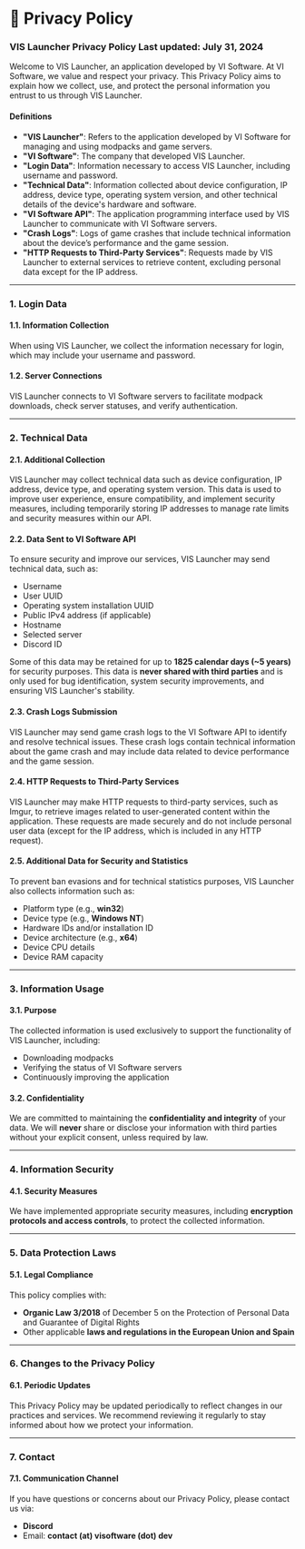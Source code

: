 # 📒 Privacy Policy

### **VIS Launcher Privacy Policy** **Last updated: July 31, 2024**

Welcome to VIS Launcher, an application developed by VI Software. At VI Software, we value and respect your privacy. This Privacy Policy aims to explain how we collect, use, and protect the personal information you entrust to us through VIS Launcher.

#### **Definitions**

* **"VIS Launcher"**: Refers to the application developed by VI Software for managing and using modpacks and game servers.
* **"VI Software"**: The company that developed VIS Launcher.
* **"Login Data"**: Information necessary to access VIS Launcher, including username and password.
* **"Technical Data"**: Information collected about device configuration, IP address, device type, operating system version, and other technical details of the device's hardware and software.
* **"VI Software API"**: The application programming interface used by VIS Launcher to communicate with VI Software servers.
* **"Crash Logs"**: Logs of game crashes that include technical information about the device’s performance and the game session.
* **"HTTP Requests to Third-Party Services"**: Requests made by VIS Launcher to external services to retrieve content, excluding personal data except for the IP address.

***

### **1. Login Data**

#### **1.1. Information Collection**

When using VIS Launcher, we collect the information necessary for login, which may include your username and password.

#### **1.2. Server Connections**

VIS Launcher connects to VI Software servers to facilitate modpack downloads, check server statuses, and verify authentication.

***

### **2. Technical Data**

#### **2.1. Additional Collection**

VIS Launcher may collect technical data such as device configuration, IP address, device type, and operating system version. This data is used to improve user experience, ensure compatibility, and implement security measures, including temporarily storing IP addresses to manage rate limits and security measures within our API.

#### **2.2. Data Sent to VI Software API**

To ensure security and improve our services, VIS Launcher may send technical data, such as:

* Username
* User UUID
* Operating system installation UUID
* Public IPv4 address (if applicable)
* Hostname
* Selected server
* Discord ID

Some of this data may be retained for up to **1825 calendar days (\~5 years)** for security purposes. This data is **never shared with third parties** and is only used for bug identification, system security improvements, and ensuring VIS Launcher's stability.

#### **2.3. Crash Logs Submission**

VIS Launcher may send game crash logs to the VI Software API to identify and resolve technical issues. These crash logs contain technical information about the game crash and may include data related to device performance and the game session.

#### **2.4. HTTP Requests to Third-Party Services**

VIS Launcher may make HTTP requests to third-party services, such as Imgur, to retrieve images related to user-generated content within the application. These requests are made securely and do not include personal user data (except for the IP address, which is included in any HTTP request).

#### **2.5. Additional Data for Security and Statistics**

To prevent ban evasions and for technical statistics purposes, VIS Launcher also collects information such as:

* Platform type (e.g., **win32**)
* Device type (e.g., **Windows NT**)
* Hardware IDs and/or installation ID
* Device architecture (e.g., **x64**)
* Device CPU details
* Device RAM capacity

***

### **3. Information Usage**

#### **3.1. Purpose**

The collected information is used exclusively to support the functionality of VIS Launcher, including:

* Downloading modpacks
* Verifying the status of VI Software servers
* Continuously improving the application

#### **3.2. Confidentiality**

We are committed to maintaining the **confidentiality and integrity** of your data. We will **never** share or disclose your information with third parties without your explicit consent, unless required by law.

***

### **4. Information Security**

#### **4.1. Security Measures**

We have implemented appropriate security measures, including **encryption protocols and access controls**, to protect the collected information.

***

### **5. Data Protection Laws**

#### **5.1. Legal Compliance**

This policy complies with:

* **Organic Law 3/2018** of December 5 on the Protection of Personal Data and Guarantee of Digital Rights
* Other applicable **laws and regulations in the European Union and Spain**

***

### **6. Changes to the Privacy Policy**

#### **6.1. Periodic Updates**

This Privacy Policy may be updated periodically to reflect changes in our practices and services. We recommend reviewing it regularly to stay informed about how we protect your information.

***

### **7. Contact**

#### **7.1. Communication Channel**

If you have questions or concerns about our Privacy Policy, please contact us via:

* **Discord**
* Email: **contact (at) visoftware (dot) dev**
